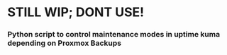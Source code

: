 # STILL WIP; DONT USE! #

### Python script to control maintenance modes in uptime kuma depending on Proxmox Backups ###